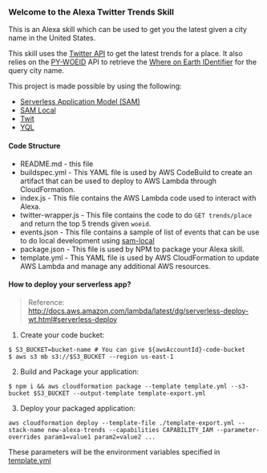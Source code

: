 ### Welcome to the Alexa Twitter Trends Skill


This is an Alexa skill which can be used to get you the latest given a city name in the United States.

This skill uses the [Twitter API](https://developer.twitter.com) to get the latest trends for a place. It also relies on the [PY-WOEID](https://github.com/akkaash/pylambda-woeid) API to retrieve the [Where on Earth IDentifier](https://en.wikipedia.org/wiki/WOEID) for the query city name.

This project is made possible by using the following:
* [Serverless Application Model (SAM)](https://github.com/awslabs/serverless-application-model/)
* [SAM Local](https://github.com/awslabs/aws-sam-local)
* [Twit](https://www.npmjs.com/package/twit)
* [YQL](https://developer.yahoo.com/yql/)

#### Code Structure
* README.md - this file
* buildspec.yml - This YAML file is used by AWS CodeBuild to create an artifact
  that can be used to deploy to AWS Lambda through CloudFormation.
* index.js - This file contains the AWS Lambda code used to interact with Alexa.
* twitter-wrapper.js - This file contains the code to do `GET trends/place` and return the top 5 trends given `woeid`.
* events.json -  This file contains a sample of list of events that can be use to do local development using [sam-local](https://github.com/awslabs/aws-sam-local)
* package.json - This file is used by NPM to package your Alexa skill.
* template.yml - This YAML file is used by AWS CloudFormation to update AWS Lambda
  and manage any additional AWS resources.

#### How to deploy your serverless app?
> Reference: http://docs.aws.amazon.com/lambda/latest/dg/serverless-deploy-wt.html#serverless-deploy

1. Create your code bucket:
  ```
  $ S3_BUCKET=bucket-name # You can give ${awsAccountId}-code-bucket
  $ aws s3 mb s3://$S3_BUCKET --region us-east-1
  ```
2. Build and Package your application:
  ```
  $ npm i && aws cloudformation package --template template.yml --s3-bucket $S3_BUCKET --output-template template-export.yml
  ```
3. Deploy your packaged application:
  ```
  aws cloudformation deploy --template-file ./template-export.yml --stack-name new-alexa-trends --capabilities CAPABILITY_IAM --parameter-overrides param1=value1 param2=value2 ...
  ```
  These parameters will be the environment variables specified in [template.yml](/template.yml)
